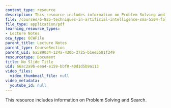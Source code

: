 ```yaml
---
content_type: resource
description: This resource includes information on Problem Solving and Search.
file: /courses/6-825-techniques-in-artificial-intelligence-sma-5504-fall-2002/66ac2a9beea4e159bbf040d1d5b9a113_Lecture2Final.pdf
file_type: application/pdf
learning_resource_types:
- Lecture Notes
ocw_type: OCWFile
parent_title: Lecture Notes
parent_type: CourseSection
parent_uid: 6a589034-124a-430b-2725-b1ee5581f249
resourcetype: Document
title: No Slide Title
uid: 66ac2a9b-eea4-e159-bbf0-40d1d5b9a113
video_files:
  video_thumbnail_file: null
video_metadata:
  youtube_id: null
---
```

This resource includes information on Problem Solving and Search.

